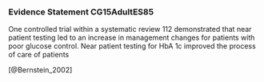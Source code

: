### Evidence Statement CG15AdultES85
One controlled trial within a systematic review 112 demonstrated that near patient testing led to an increase in management changes for patients with poor glucose control. Near patient testing for HbA 1c improved the process of care of patients



[@Bernstein_2002]
